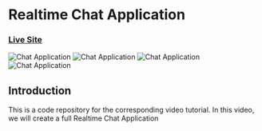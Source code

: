 # Realtime Chat Application

### [Live Site](https://saifmohamedo.github.io)

![Chat Application](https://i.ibb.co/pdgXTB3/Screenshot-2.png)
![Chat Application](https://i.ibb.co/pdgXTB3/Screenshot-3.png)
![Chat Application](https://i.ibb.co/pdgXTB3/Screenshot-4.png)
![Chat Application](https://i.ibb.co/pdgXTB3/Screenshot-5.png)
## Introduction
This is a code repository for the corresponding video tutorial. In this video, we will create a full Realtime Chat Application
